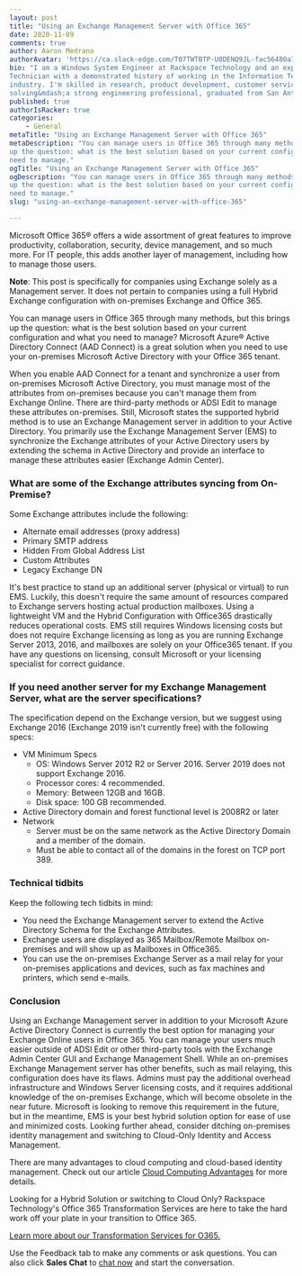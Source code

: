 ```yaml
---
layout: post
title: "Using an Exchange Management Server with Office 365"
date: 2020-11-09
comments: true
author: Aaron Medrano
authorAvatar: 'https://ca.slack-edge.com/T07TWTBTP-U0DENQ9JL-fac56480a789-512'
bio: "I am a Windows System Engineer at Rackspace Technology and an experienced Lead
Technician with a demonstrated history of working in the Information Technology and Services
industry. I'm skilled in research, product development, customer service, and problem
solving&mdash;a strong engineering professional, graduated from San Antonio College."
published: true
authorIsRacker: true
categories:
    - General
metaTitle: "Using an Exchange Management Server with Office 365"
metaDescription: "You can manage users in Office 365 through many methods, but this brings
up the question: what is the best solution based on your current configuration and what you
need to manage."
ogTitle: "Using an Exchange Management Server with Office 365"
ogDescription: "You can manage users in Office 365 through many methods, but this brings
up the question: what is the best solution based on your current configuration and what you
need to manage."
slug: "using-an-exchange-management-server-with-office-365"

---
```


Microsoft Office 365&reg; offers a wide assortment of great features to improve productivity,
collaboration, security, device management, and so much more. For IT people, this
adds another layer of management, including how to manage those users. 

<!--more-->

**Note**: This post is specifically for companies using Exchange solely as a Management
server. It does not pertain to companies using a full Hybrid Exchange configuration with
on-premises Exchange and Office 365.

You can manage users in Office 365 through many methods, but this brings up the question:
what is the best solution based on your current configuration and what you need to manage?
Microsoft Azure&reg; Active Directory Connect (AAD Connect) is a great solution when you
need to use your on-premises Microsoft Active Directory with your Office 365 tenant.

When you enable AAD Connect for a tenant and synchronize a user from on-premises Microsoft
Active Directory, you must manage most of the attributes from on-premises because you can't
manage them from Exchange Online. There are third-party methods or ADSI Edit to manage these
attributes on-premises. Still, Microsoft states the supported hybrid method is to use an
Exchange Management server in addition to your Active Directory. You primarily use the
Exchange Management Server (EMS) to synchronize the Exchange attributes of your Active
Directory users by extending the schema in Active Directory and provide an interface to
manage these attributes easier (Exchange Admin Center). 

### What are some of the Exchange attributes syncing from On-Premise? 

Some Exchange attributes include the following:

- Alternate email addresses (proxy address)
- Primary SMTP address
- Hidden From Global Address List
- Custom Attributes
- Legacy Exchange DN
 
It's best practice to stand up an additional server (physical or virtual) to run EMS.
Luckily, this doesn't require the same amount of resources compared to Exchange servers
hosting actual production mailboxes. Using a lightweight VM and the Hybrid Configuration
with Office365 drastically reduces operational costs. EMS still requires Windows licensing
costs but does not require Exchange licensing as long as you are running Exchange Server
2013, 2016, and mailboxes are solely on your Office365 tenant. If you have any questions
on licensing, consult Microsoft or your licensing specialist for correct guidance.

### If you need another server for my Exchange Management Server, what are the server specifications?

The specification depend on the Exchange version, but we suggest using Exchange 2016
(Exchange 2019 isn't currently free) with the following specs:

- VM Minimum Specs
     - OS: Windows Server 2012 R2 or Server 2016. Server 2019 does not support Exchange 2016.
     - Processor cores: 4 recommended.
     - Memory: Between 12GB and 16GB.
     - Disk space: 100 GB recommended.
- Active Directory domain and forest functional level is 2008R2 or later
- Network
     - Server must be on the same network as the Active Directory Domain and a member of the
       domain.
     - Must be able to contact all of the domains in the forest on TCP port 389.

### Technical tidbits

Keep the following tech tidbits in mind:

- You need the Exchange Management server to extend the Active Directory Schema for the
  Exchange Attributes.
- Exchange users are displayed as 365 Mailbox/Remote Mailbox on-premises and will show up
  as Mailboxes in Office365.
- You can use the on-premises Exchange Server as a mail relay for your on-premises
  applications and devices, such as fax machines and printers, which send e-mails.

### Conclusion

Using an Exchange Management server in addition to your Microsoft Azure Active Directory
Connect is currently the best option for managing your Exchange Online users in Office 365.
You can manage your users much easier outside of ADSI Edit or other third-party tools with
the Exchange Admin Center GUI and Exchange Management Shell. While an on-premises Exchange
Management server has other benefits, such as mail relaying, this configuration does have
its flaws. Admins must pay the additional overhead infrastructure and Windows Server
licensing costs, and it requires additional knowledge of the on-premises Exchange, which
will become obsolete in the near future. Microsoft is looking to remove this requirement
in the future, but in the meantime, EMS is your best hybrid solution option for ease of use
and minimized costs. Looking further ahead, consider ditching on-premises identity management
and switching to Cloud-Only Identity and Access Management.

There are many advantages to cloud computing and cloud-based identity management. Check out
our article [Cloud Computing Advantages](https://www.rackspace.com/library/cloud-computing-advantages)
for more details.

Looking for a Hybrid Solution or switching to Cloud Only? Rackspace Technology's Office 365
Transformation Services are here to take the hard work off your plate in your transition to
Office 365. 

<a class="cta teal" id="cta" href="https://www.rackspace.com/resources/transformation-services-o365">Learn more about our Transformation Services for O365.</a>

Use the Feedback tab to make any comments or ask questions. You can also click
**Sales Chat** to [chat now](https://www.rackspace.com/) and start the conversation.
